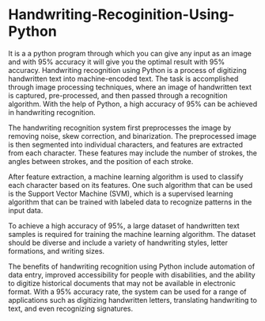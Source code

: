 # Handwriting-Recoginition-Using-Python
It is a a python program through which you can give any input as an image and with 95% accuracy it will give you the optimal result with 95% accuracy.
Handwriting recognition using Python is a process of digitizing handwritten text into machine-encoded text. The task is accomplished through image processing techniques, where an image of handwritten text is captured, pre-processed, and then passed through a recognition algorithm. With the help of Python, a high accuracy of 95% can be achieved in handwriting recognition.

The handwriting recognition system first preprocesses the image by removing noise, skew correction, and binarization. The preprocessed image is then segmented into individual characters, and features are extracted from each character. These features may include the number of strokes, the angles between strokes, and the position of each stroke.

After feature extraction, a machine learning algorithm is used to classify each character based on its features. One such algorithm that can be used is the Support Vector Machine (SVM), which is a supervised learning algorithm that can be trained with labeled data to recognize patterns in the input data.

To achieve a high accuracy of 95%, a large dataset of handwritten text samples is required for training the machine learning algorithm. The dataset should be diverse and include a variety of handwriting styles, letter formations, and writing sizes.

The benefits of handwriting recognition using Python include automation of data entry, improved accessibility for people with disabilities, and the ability to digitize historical documents that may not be available in electronic format. With a 95% accuracy rate, the system can be used for a range of applications such as digitizing handwritten letters, translating handwriting to text, and even recognizing signatures.
